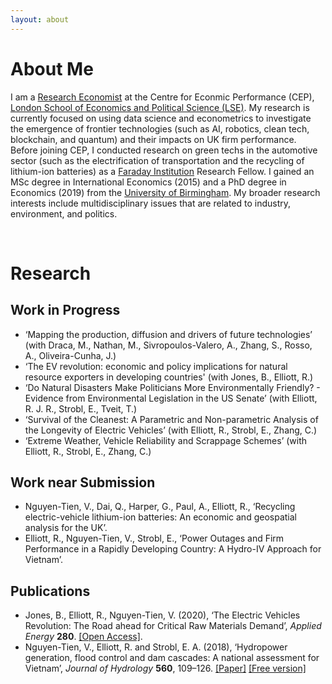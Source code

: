 ```yaml
---
layout: about 
---
```


# About Me
I am a [Research Economist](https://cep.lse.ac.uk/_new/staff/person.asp?id=10783) at the Centre for Econmic Performance (CEP), [London School of Economics and Political Science (LSE)](https://www.lse.ac.uk). My research is currently focused on using data science and econometrics to investigate the emergence of frontier technologies (such as AI, robotics, clean tech, blockchain, and quantum) and their impacts on UK firm performance. Before joining CEP, I conducted research on green techs in the automotive sector (such as the electrification of transportation and the recycling of lithium-ion batteries) as a [Faraday Institution](https://faraday.ac.uk/) Research Fellow. I gained an MSc degree in International Economics (2015) and a PhD degree in Economics (2019) from the [University of Birmingham](https://www.birmingham.ac.uk). My broader research interests include multidisciplinary issues that are related to industry, environment, and politics.

<br/>

# Research
## Work in Progress
* ‘Mapping the production, diffusion and drivers of future technologies’ (with Draca, M., Nathan, M., Sivropoulos-Valero, A., Zhang, S., Rosso, A., Oliveira-Cunha, J.)
* ‘The EV revolution: economic and policy implications for natural resource exporters in developing countries' (with Jones, B., Elliott, R.)
*	‘Do Natural Disasters Make Politicians More Environmentally Friendly? - Evidence from Environmental Legislation in the US Senate’ (with Elliott, R. J. R., Strobl, E., Tveit, T.)
*	‘Survival of the Cleanest: A Parametric and Non-parametric Analysis of the Longevity of Electric Vehicles’ (with Elliott, R., Strobl, E., Zhang, C.)
* ‘Extreme Weather, Vehicle Reliability and Scrappage Schemes’ (with Elliott, R., Strobl, E., Zhang, C.)

## Work near Submission
* Nguyen-Tien, V., Dai, Q., Harper, G., Paul, A., Elliott, R., ‘Recycling electric-vehicle lithium-ion batteries: An economic and geospatial analysis for the UK’.
* Elliott, R., Nguyen-Tien, V., Strobl, E., ‘Power Outages and Firm Performance in a Rapidly Developing Country: A Hydro-IV Approach for Vietnam’.

## Publications
* Jones, B., Elliott, R., Nguyen-Tien, V. (2020), ‘The Electric Vehicles Revolution:  The Road ahead for Critical Raw Materials Demand’, *Applied Energy* **280**. [[Open Access]](https://www.sciencedirect.com/science/article/pii/S0306261920305845).
* Nguyen-Tien, V., Elliott, R. and Strobl, E. A. (2018), ‘Hydropower generation, flood control and dam cascades: A national assessment for Vietnam’, *Journal of Hydrology* **560**, 109–126. [[Paper]](https://doi.org/10.1016/j.jhydrol.2018.02.063) [[Free version]](https://research.birmingham.ac.uk/portal/files/48521145/Nguyen_Tien_et_al_Hydropower_generation_Journal_of_Hydrology_2018.pdf)
<br/>
